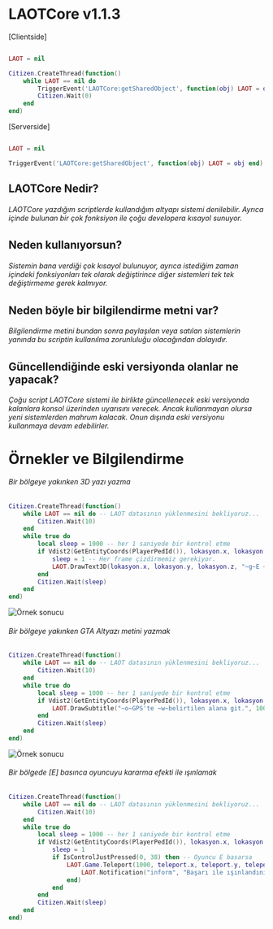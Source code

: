 # LAOTCore v1.1.3

[Clientside]
```lua

LAOT = nil

Citizen.CreateThread(function()
	while LAOT == nil do
		TriggerEvent('LAOTCore:getSharedObject', function(obj) LAOT = obj end)
		Citizen.Wait(0)
	end
end)
```

[Serverside]
```lua

LAOT = nil

TriggerEvent('LAOTCore:getSharedObject', function(obj) LAOT = obj end)
```

## LAOTCore Nedir?
###### LAOTCore yazdığım scriptlerde kullandığım altyapı sistemi denilebilir. Ayrıca içinde bulunan bir çok fonksiyon ile çoğu developera kısayol sunuyor.

## Neden kullanıyorsun?
###### Sistemin bana verdiği çok kısayol bulunuyor, ayrıca istediğim zaman içindeki fonksiyonları tek olarak değiştirince diğer sistemleri tek tek değiştirmeme gerek kalmıyor.

## Neden böyle bir bilgilendirme metni var?
###### Bilgilendirme metini bundan sonra paylaşılan veya satılan sistemlerin yanında bu scriptin kullanılma zorunluluğu olacağından dolayıdır.

## Güncellendiğinde eski versiyonda olanlar ne yapacak?
###### Çoğu script LAOTCore sistemi ile birlikte güncellenecek eski versiyonda kalanlara konsol üzerinden uyarısını verecek. Ancak kullanmayan olursa yeni sistemlerden mahrum kalacak. Onun dışında eski versiyonu kullanmaya devam edebilirler.

# Örnekler ve Bilgilendirme

###### Bir bölgeye yakınken 3D yazı yazma
```lua
Citizen.CreateThread(function()
	while LAOT == nil do -- LAOT datasının yüklenmesini bekliyoruz...
		Citizen.Wait(10)
	end
	while true do
		local sleep = 1000 -- her 1 saniyede bir kontrol etme
		if Vdist2(GetEntityCoords(PlayerPedId()), lokasyon.x, lokasyon.y, lokasyon.z) <= 15 then -- Eğer belirttiğimiz kordinattan oyuncu 15 blok yakınlığındaysa...
			sleep = 1 -- Her frame çizdirmemiz gerekiyor.
			LAOT.DrawText3D(lokasyon.x, lokasyon.y, lokasyon.z, "~g~E ~w~- Satin Al", 0.40) -- Lokasyona satın al yazdırdık.
		end
		Citizen.Wait(sleep)
	end
end)
```

![Örnek sonucu](https://cdn.discordapp.com/attachments/754629142502441051/782118333213311026/3D.png)

###### Bir bölgeye yakınken GTA Altyazı metini yazmak

```lua
Citizen.CreateThread(function()
	while LAOT == nil do -- LAOT datasının yüklenmesini bekliyoruz...
		Citizen.Wait(10)
	end
	while true do
		local sleep = 1000 -- her 1 saniyede bir kontrol etme
		if Vdist2(GetEntityCoords(PlayerPedId()), lokasyon.x, lokasyon.y, lokasyon.z) <= 15 then -- Eğer belirttiğimiz kordinattan oyuncu 15 blok yakınlığındaysa...
			LAOT.DrawSubtitle("~o~GPS'te ~w~belirtilen alana git.", 1000) -- 1 saniye boyunca yazdırıyoruz...
		end
		Citizen.Wait(sleep)
	end
end)
```

![Örnek sonucu](https://cdn.discordapp.com/attachments/754629142502441051/782117838123040788/GPS.png)

###### Bir bölgede [E] basınca oyuncuyu kararma efekti ile ışınlamak
```lua
Citizen.CreateThread(function()
	while LAOT == nil do -- LAOT datasının yüklenmesini bekliyoruz...
		Citizen.Wait(10)
	end
	while true do
		local sleep = 1000 -- her 1 saniyede bir kontrol etme
		if Vdist2(GetEntityCoords(PlayerPedId()), lokasyon.x, lokasyon.y, lokasyon.z) <= 10 then -- Eğer belirttiğimiz kordinattan oyuncu 15 blok yakınlığındaysa...
			sleep = 1
			if IsControlJustPressed(0, 38) then -- Oyuncu E basarsa
				LAOT.Game.Teleport(1000, teleport.x, teleport.y, teleport.z, teleport.h, function()
					LAOT.Notification("inform", "Başarı ile ışınlandınız.") -- 1 saniye kararma efekti ile oyuncuyu ışınladık.
				end)
			end
		end
		Citizen.Wait(sleep)
	end
end)
```
